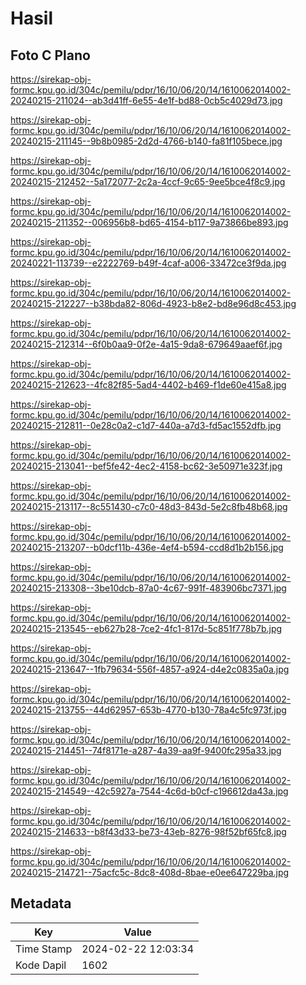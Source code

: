 # Hasil

## Foto C Plano

https://sirekap-obj-formc.kpu.go.id/304c/pemilu/pdpr/16/10/06/20/14/1610062014002-20240215-211024--ab3d41ff-6e55-4e1f-bd88-0cb5c4029d73.jpg

https://sirekap-obj-formc.kpu.go.id/304c/pemilu/pdpr/16/10/06/20/14/1610062014002-20240215-211145--9b8b0985-2d2d-4766-b140-fa81f105bece.jpg

https://sirekap-obj-formc.kpu.go.id/304c/pemilu/pdpr/16/10/06/20/14/1610062014002-20240215-212452--5a172077-2c2a-4ccf-9c65-9ee5bce4f8c9.jpg

https://sirekap-obj-formc.kpu.go.id/304c/pemilu/pdpr/16/10/06/20/14/1610062014002-20240215-211352--006956b8-bd65-4154-b117-9a73866be893.jpg

https://sirekap-obj-formc.kpu.go.id/304c/pemilu/pdpr/16/10/06/20/14/1610062014002-20240221-113739--e2222769-b49f-4caf-a006-33472ce3f9da.jpg

https://sirekap-obj-formc.kpu.go.id/304c/pemilu/pdpr/16/10/06/20/14/1610062014002-20240215-212227--b38bda82-806d-4923-b8e2-bd8e96d8c453.jpg

https://sirekap-obj-formc.kpu.go.id/304c/pemilu/pdpr/16/10/06/20/14/1610062014002-20240215-212314--6f0b0aa9-0f2e-4a15-9da8-679649aaef6f.jpg

https://sirekap-obj-formc.kpu.go.id/304c/pemilu/pdpr/16/10/06/20/14/1610062014002-20240215-212623--4fc82f85-5ad4-4402-b469-f1de60e415a8.jpg

https://sirekap-obj-formc.kpu.go.id/304c/pemilu/pdpr/16/10/06/20/14/1610062014002-20240215-212811--0e28c0a2-c1d7-440a-a7d3-fd5ac1552dfb.jpg

https://sirekap-obj-formc.kpu.go.id/304c/pemilu/pdpr/16/10/06/20/14/1610062014002-20240215-213041--bef5fe42-4ec2-4158-bc62-3e50971e323f.jpg

https://sirekap-obj-formc.kpu.go.id/304c/pemilu/pdpr/16/10/06/20/14/1610062014002-20240215-213117--8c551430-c7c0-48d3-843d-5e2c8fb48b68.jpg

https://sirekap-obj-formc.kpu.go.id/304c/pemilu/pdpr/16/10/06/20/14/1610062014002-20240215-213207--b0dcf11b-436e-4ef4-b594-ccd8d1b2b156.jpg

https://sirekap-obj-formc.kpu.go.id/304c/pemilu/pdpr/16/10/06/20/14/1610062014002-20240215-213308--3be10dcb-87a0-4c67-991f-483906bc7371.jpg

https://sirekap-obj-formc.kpu.go.id/304c/pemilu/pdpr/16/10/06/20/14/1610062014002-20240215-213545--eb627b28-7ce2-4fc1-817d-5c851f778b7b.jpg

https://sirekap-obj-formc.kpu.go.id/304c/pemilu/pdpr/16/10/06/20/14/1610062014002-20240215-213647--1fb79634-556f-4857-a924-d4e2c0835a0a.jpg

https://sirekap-obj-formc.kpu.go.id/304c/pemilu/pdpr/16/10/06/20/14/1610062014002-20240215-213755--44d62957-653b-4770-b130-78a4c5fc973f.jpg

https://sirekap-obj-formc.kpu.go.id/304c/pemilu/pdpr/16/10/06/20/14/1610062014002-20240215-214451--74f8171e-a287-4a39-aa9f-9400fc295a33.jpg

https://sirekap-obj-formc.kpu.go.id/304c/pemilu/pdpr/16/10/06/20/14/1610062014002-20240215-214549--42c5927a-7544-4c6d-b0cf-c196612da43a.jpg

https://sirekap-obj-formc.kpu.go.id/304c/pemilu/pdpr/16/10/06/20/14/1610062014002-20240215-214633--b8f43d33-be73-43eb-8276-98f52bf65fc8.jpg

https://sirekap-obj-formc.kpu.go.id/304c/pemilu/pdpr/16/10/06/20/14/1610062014002-20240215-214721--75acfc5c-8dc8-408d-8bae-e0ee647229ba.jpg


## Metadata

| Key        | Value               |
| ---------- | ------------------- |
| Time Stamp | 2024-02-22 12:03:34 |
| Kode Dapil | 1602                |




